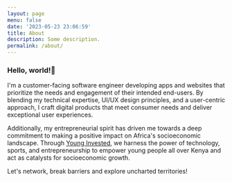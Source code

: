 ```yaml
---
layout: page
menu: false
date: '2023-05-23 23:06:59'
title: About
description: Some description.
permalink: /about/
---
```

### Hello, world!👋

I'm a customer-facing software engineer developing apps and websites that prioritize the needs and engagement of their intended end-users. By blending my technical expertise, UI/UX design principles, and a user-centric approach, I craft digital products that meet consumer needs and deliver exceptional user experiences. 

Additionally, my entrepreneurial spirit has driven me towards a deep commitment to making a positive impact on Africa's socioeconomic landscape. Through [Young Invested](https://www.younginvested.org), we harness the power of technology, sports, and entrepreneurship to empower young people all over Kenya and act as catalysts for socioeconomic growth.

Let's network, break barriers and explore uncharted territories!
